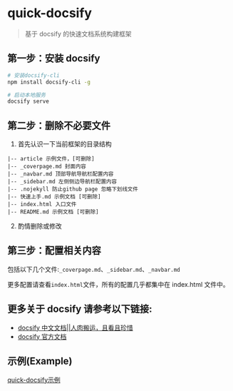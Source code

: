# quick-docsify

> 基于 docsify 的快速文档系统构建框架

## 第一步：安装 docsify

```bash
# 安装docsify-cli
npm install docsify-cli -g

# 启动本地服务
docsify serve
```

## 第二步：删除不必要文件

1. 首先认识一下当前框架的目录结构

```text
|-- article 示例文件，[可删除]
|-- _coverpage.md 封面内容
|-- _navbar.md 顶部导航导航栏配置内容
|-- _sidebar.md 左侧侧边导航栏配置内容
|-- .nojekyll 防止github page 忽略下划线文件
|-- 快速上手.md 示例文档 [可删除]
|-- index.html 入口文件
|-- README.md 示例文档 [可删除]
```

2. 酌情删除或修改

## 第三步：配置相关内容

包括以下几个文件:`_coverpage.md`、`_sidebar.md`、`_navbar.md`

更多配置请查看`index.html`文件，所有的配置几乎都集中在 index.html 文件中。

## 更多关于 docsify 请参考以下链接:

- [docsify 中文文档||人肉搬运，且看且珍惜](https://jingping-ye.github.io/docsify-docs-zh/#/)
- [docsify 官方文档](https://docsify.js.org/)

## 示例(Example)

[quick-docsify示例](https://jingping-ye.github.io/quick-docsify/#/README)
